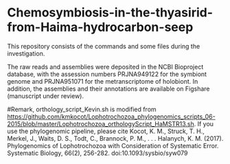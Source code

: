 # Chemosymbiosis-in-the-thyasirid-from-Haima-hydrocarbon-seep
This repository consists of the commands and some files during the investigation.

The raw reads and assemblies were deposited in the NCBI Bioproject database, with the assession numbers PRJNA949122 for the symbiont genome and PRJNA951071 for the metranscriptome of holobiont. 
In addition, the assemblies and their annotations are available on Figshare (manuscript under review). 

#Remark, orthology_script_Kevin.sh is modified from https://github.com/kmkocot/Lophotrochozoa_phylogenomics_scripts_06-2015/blob/master/Lophotrochozoa_orthologyScript_HaMSTR13.sh. If you use the phylogenomic pipeline, please cite Kocot, K. M., Struck, T. H., Merkel, J., Waits, D. S., Todt, C., Brannock, P. M., . . . Halanych, K. M. (2017). Phylogenomics of Lophotrochozoa with Consideration of Systematic Error. Systematic Biology, 66(2), 256-282. doi:10.1093/sysbio/syw079

